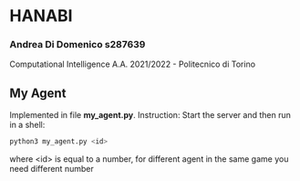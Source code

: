 # HANABI
### Andrea Di Domenico s287639
Computational Intelligence A.A. 2021/2022 - Politecnico di Torino

## My Agent
Implemented in file **my_agent.py**.
Instruction:
Start the server and then run in a shell:
```bash
python3 my_agent.py <id>
```
where \<id> is equal to a number, for different agent in the same game you need different number
